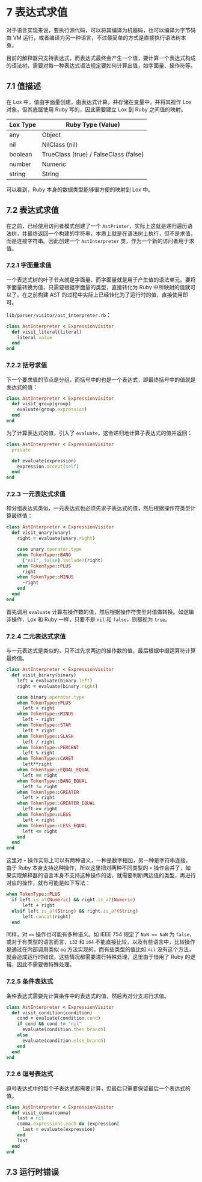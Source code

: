 # 7 表达式求值

对于语言实现来说，要执行源代码，可以将其编译为机器码，也可以编译为字节码由 VM 运行，或者编译为另一种语言，不过最简单的方式是直接执行语法树本身。

目前的解释器只支持表达式，而表达式最终会产生一个值，要计算一个表达式构成的语法树，需要对每一种表达式语法规定要如何计算出值，如字面量、操作符等。

## 7.1 值描述

在 Lox 中，值由字面量创建，由表达式计算，并存储在变量中，并将其视作 Lox 对象，但其底层使用 Ruby 写的，因此需要建立 Lox 到 Ruby 之间值的映射。

| Lox Type | Ruby Type (Value)                     |
| -------- | ------------------------------------- |
| any      | Object                                |
| nil      | NilClass (nil)                        |
| boolean  | TrueClass (true) / FalseClass (false) |
| number   | Numeric                               |
| string   | String                                |

可以看到，Ruby 本身的数据类型能够很方便的映射到 Lox 中。

## 7.2 表达式求值

在之前，已经使用访问者模式创建了一个 `AstPrinter`，实际上这就是递归遍历语法树，并最终返回一个构建的字符串，本质上就是在语法树上执行，但不是求值，而是连接字符串。因此创建一个 `AstInterpreter` 类，作为一个新的访问者用于求值。

### 7.2.1 字面量求值

一个表达式树的叶子节点就是字面量，而字面量就是用于产生值的语法单元。要将字面量转换为值，只需要根据字面量的类型，直接转化为 Ruby 中所映射的值就可以了。在之前构建 AST 的过程中实际上已经转化为了运行时的值，直接使用即可。

`lib/parser/visitor/ast_interpreter.rb`：

```ruby
class AstInterpreter < ExpressionVisitor
  def visit_literal(literal)
    literal.value
  end
end
```

### 7.2.2 括号求值

下一个要求值的节点是分组，而括号中的也是一个表达式，即最终括号中的值就是表达式的值：

```ruby
class AstInterpreter < ExpressionVisitor
  def visit_group(group)
    evaluate(group.expression)
  end
end
```

为了计算表达式的值，引入了 `evaluate`，这会递归地计算子表达式的值并返回：

```ruby
class AstInterpreter < ExpressionVisitor
  private

  def evaluate(expression)
    expression.accept(self)
  end
end
```

### 7.2.3 一元表达式求值

和分组表达式类似，一元表达式也必须先求子表达式的值，然后根据操作符类型计算最终值：

```ruby
class AstInterpreter < ExpressionVisitor
  def visit_unary(unary)
    right = evaluate(unary.right)

    case unary.operator.type
    when TokenType::BANG
      ["nil", false].include?(right)
    when TokenType::PLUS
      right
    when TokenType::MINUS
      -right
    end
  end
end
```

首先调用 `evaluate` 计算右操作数的值，然后根据操作符类型对值做转换。如逻辑非操作，Lox 和 Ruby 一样，只要不是 `nil` 和 `false`，则都视为 `true`。

### 7.2.4 二元表达式求值

与一元表达式是类似的，只不过先求两边的操作数的值，最后根据中缀运算符计算最终值。

```ruby
class AstInterpreter < ExpressionVisitor
  def visit_binary(binary)
    left = evaluate(binary.left)
    right = evaluate(binary.right)

    case binary.operator.type
    when TokenType::PLUS
      left + right
    when TokenType::MINUS
      left - right
    when TokenType::STAR
      left * right
    when TokenType::SLASH
      left / right
    when TokenType::PERCENT
      left % right
    when TokenType::CARET
      left**right
    when TokenType::EQUAL_EQUAL
      left == right
    when TokenType::BANG_EQUAL
      left != right
    when TokenType::GREATER
      left > right
    when TokenType::GREATER_EQUAL
      left >= right
    when TokenType::LESS
      left < right
    when TokenType::LESS_EQUAL
      left <= right
    end
  end
end
```

这里对 `+` 操作实际上可以有两种语义，一种是数字相加，另一种是字符串连接，由于 Ruby 本身支持这种操作，所以这里把对两种不同类型的 `+` 操作合并了，如果实现解释器的语言本身不支持这种操作的话，就需要判断两边值的类型，再进行对应的操作，就有可能是如下写法：

```Ruby
when TokenType::PLUS
  if left.is_a?(Numeric) && right.is_a?(Numeric)
      left + right
  elsif left.is_a?(String) && right.is_a?(String)
      left.concat(right)
  end
```

同样，对 `==` 操作也可能有多种语义。如 IEEE 754 规定了 `NaN == NaN` 为 `false`，或对于有类型的语言而言，`i32` 和 `i64` 不能直接比较，以及有些语言中，比较操作是通过在内部调用类似 `eq` 方法实现的，而有些类型的值比如 `nil` 没有这个方法，就会造成运行时错误。这些情况都需要进行特殊处理，这里由于借用了 Ruby 的逻辑，因此不需要做特殊处理。

### 7.2.5 条件表达式

条件表达式需要先计算条件中的表达式的值，然后再对分支进行求值。

```ruby
class AstInterpreter < ExpressionVisitor
  def visit_condition(condition)
    cond = evaluate(condition.cond)
    if cond && cond != "nil"
      evaluate(condition.then_branch)
    else
      evaluate(condition.else_branch)
    end
  end
end
```

### 7.2.6 逗号表达式

逗号表达式中的每个子表达式都需要计算，但最后只需要保留最后一个表达式的值。

```ruby
class AstInterpreter < ExpressionVisitor
  def visit_comma(comma)
    last = nil
    comma.expressions.each do |expression|
      last = evaluate(expression)
    end
    last
  end
end
```

## 7.3 运行时错误

